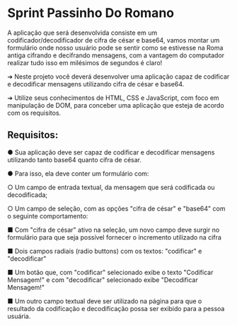 # Sprint Passinho Do Romano
 A aplicação que será desenvolvida consiste em um codificador/decodificador de cifra de
césar e base64, vamos montar um formulário onde nosso usuário pode se sentir como
se estivesse na Roma antiga cifrando e decifrando mensagens, com a vantagem do
computador realizar tudo isso em milésimos de segundos é claro!

➔ Neste projeto você deverá desenvolver uma aplicação capaz de codificar e
decodificar mensagens utilizando cifra de césar e base64.

➔ Utilize seus conhecimentos de HTML, CSS e JavaScript, com foco em manipulação
de DOM, para conceber uma aplicação que esteja de acordo com os requisitos.

## Requisitos:

● Sua aplicação deve ser capaz de codificar e decodificar mensagens utilizando
tanto base64 quanto cifra de césar.

● Para isso, ela deve conter um formulário com:

○ Um campo de entrada textual, da mensagem que será codificada ou
decodificada;

○ Um campo de seleção, com as opções "cifra de césar" e "base64" com o
seguinte comportamento:

■ Com "cifra de césar" ativo na seleção, um novo campo deve surgir
no formulário para que seja possível fornecer o incremento
utilizado na cifra

■ Dois campos radiais (radio buttons) com os textos: "codificar" e
"decodificar"

■ Um botão que, com "codificar" selecionado exibe o texto "Codificar
Mensagem!" e com "decodificar" selecionado exibe "Decodificar
Mensagem!"

■ Um outro campo textual deve ser utilizado na página para que o
resultado da codificação e decodificação possa ser exibido para a
pessoa usuária.

